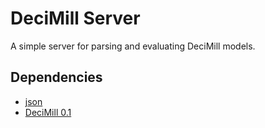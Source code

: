 # DeciMill Server

A simple server for parsing and evaluating DeciMill models.

## Dependencies

- [json](https://github.com/douglascrockford/JSON-java)
- [DeciMill 0.1](https://github.com/dstefan/decimill-core/releases/tag/v0.1)
